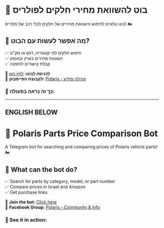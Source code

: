 # 🚀 בוט להשוואת מחירי חלקים לפולריס

בוט טלגרם לחיפוש והשוואת מחירים של חלקים לכלי רכב של פולריס! 🏍️

## 🔹 מה אפשר לעשות עם הבוט?
✅ חיפוש חלקים לפי קטגוריה, דגם או מק"ט  
✅ השוואת מחירים בארץ ובאמזון  
✅ קבלת קישורים להזמנה

📌 **לכניסה לבוט:** [לחץ כאן](https://t.me/PolarisPartsDeals_bot)  
📌 **לקבוצת הפייסבוק:** [ Polaris - קהילה ומידע](https://www.facebook.com/groups/sportsman)  

### 🔽 כך זה נראה בפעולה:


---
## ENGLISH BELOW

# 🚀 Polaris Parts Price Comparison Bot

A Telegram bot for searching and comparing prices of Polaris vehicle parts! 🏍️

## 🔹 What can the bot do?
✅ Search for parts by category, model, or part number  
✅ Compare prices in Israel and Amazon  
✅ Get purchase links

📌 **Join the bot:** [Click here](https://t.me/PolarisPartsDeals_bot)  
📌 **Facebook Group:** [ Polaris - Community & Info](https://www.facebook.com/groups/sportsman)  

### 🔽 See it in action:


